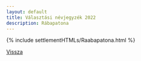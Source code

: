 ```yaml
---
layout: default
title: Választási névjegyzék 2022
description: Rábapatona
---
```


{% include settlementHTMLs/Raabapatona.html %}

[Vissza](../)